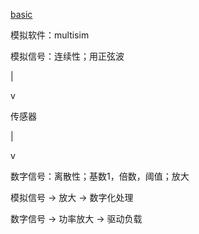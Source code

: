 [basic]()    

模拟软件：multisim



模拟信号：连续性；用正弦波  

|

v

传感器

|

v

数字信号：离散性；基数1，倍数，阈值；放大  



模拟信号 -> 放大 -> 数字化处理

数字信号 -> 功率放大 -> 驱动负载  



